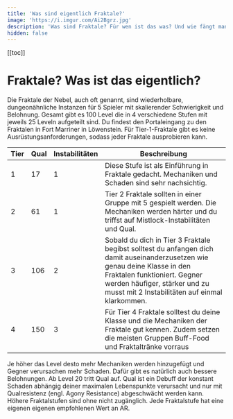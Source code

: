 ```yaml
---
title: 'Was sind eigentlich Fraktale?'
image: 'https://i.imgur.com/Ai2Bgrz.jpg'
description: 'Was sind Fraktale? Für wen ist das was? Und wie fängt man damit an?'
hidden: false
---
```


[[toc]]

# Fraktale? Was ist das eigentlich?

Die Fraktale der Nebel, auch oft <tooltip text="FOTM" title="Fractals of the Mists"> genannt, sind wiederholbare, dungeonähnliche Instanzen für 5 Spieler mit skalierender Schwierigkeit und Belohnung. Gesamt gibt es 100 Level die in 4 verschiedene Stufen mit jeweils 25 Leveln aufgeteilt sind. Du findest den Portaleingang zu den Fraktalen in Fort Marriner in Löwenstein. Für Tier-1-Fraktale gibt es keine Ausrüstungsanforderungen, sodass jeder Fraktale ausprobieren kann.

| Tier | Qual | Instabilitäten | Beschreibung |
|------| ------------ | -------------- | ------------ |
| 1    | 17           | 1              | Diese Stufe ist als Einführung in Fraktale gedacht. Mechaniken und Schaden sind sehr nachsichtig. |
| 2    | 61           | 1              | Tier 2 Fraktale sollten in einer Gruppe mit 5 gespielt werden. Die Mechaniken werden härter und du triffst auf Mistlock-Instabilitäten und Qual. | 
| 3    | 106          | 2              | Sobald du dich in Tier 3 Fraktale begibst solltest du anfangen dich damit auseinanderzusetzen wie genau deine Klasse in den Fraktalen funktioniert. Gegner werden häufiger, stärker und zu musst mit 2 Instabilitäten auf einmal klarkommen. |
| 4    | 150          | 3              | Für Tier 4 Fraktale solltest du deine Klasse und die Mechaniken der Fraktale gut kennen. Zudem setzen die meisten Gruppen Buff-Food und Fraktaltränke vorraus |

Je höher das Level desto mehr Mechaniken werden hinzugefügt und Gegner verursachen mehr Schaden. Dafür gibt es natürlich auch bessere Belohnungen. Ab Level 20 tritt Qual auf. Qual ist ein Debuff der konstant Schaden abhängig deiner maximalen Lebenspunkte verursacht und nur mit Qualresistenz (engl. Agony Resistance) abgeschwächt werden kann. Höhere Fraktalstufen sind ohne <tooltip text="AR" title="Agony Resistance"> nicht zugänglich. Jede Fraktalstufe hat eine eigenen eigenen empfohlenen Wert an AR. 